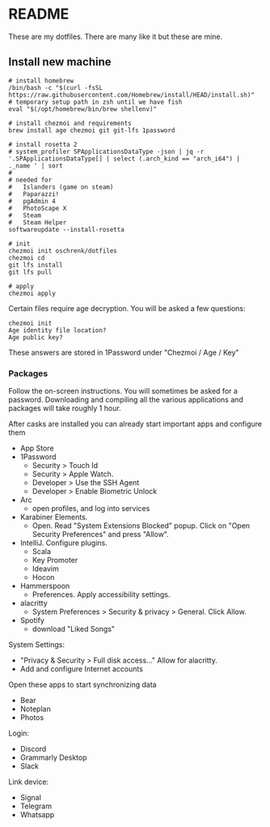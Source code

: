 # README #

These are my dotfiles. There are many like it but these are mine.

## Install new machine

```
# install homebrew
/bin/bash -c "$(curl -fsSL https://raw.githubusercontent.com/Homebrew/install/HEAD/install.sh)"
# temporary setup path in zsh until we have fish
eval "$(/opt/homebrew/bin/brew shellenv)"

# install chezmoi and requirements
brew install age chezmoi git git-lfs 1password

# install rosetta 2
# system_profiler SPApplicationsDataType -json | jq -r '.SPApplicationsDataType[] | select (.arch_kind == "arch_i64") | ._name ' | sort
#
# needed for
#   Islanders (game on steam)
#   Paparazzi!
#   pgAdmin 4
#   PhotoScape X
#   Steam
#   Steam Helper
softwareupdate --install-rosetta

# init
chezmoi init oschrenk/dotfiles
chezmoi cd
git lfs install
git lfs pull

# apply
chezmoi apply
```

Certain files require age decryption. You will be asked a few questions:

```
chezmoi init
Age identity file location?
Age public key?
```

These answers are stored in 1Password under "Chezmoi / Age / Key"

### Packages

Follow the on-screen instructions. You will sometimes be asked for a password.
Downloading and compiling all the various applications and packages will take roughly 1 hour.

After casks are installed you can already start important apps and configure them

- App Store
- 1Password
  - Security > Touch Id
  - Security > Apple Watch.
  - Developer > Use the SSH Agent
  - Developer > Enable Biometric Unlock
- Arc
  - open profiles, and log into services
- Karabiner Elements.
  - Open. Read "System Extensions Blocked" popup. Click on "Open Security Preferences" and press "Allow".
- IntelliJ. Configure plugins.
  - Scala
  - Key Promoter
  - Ideavim
  - Hocon
- Hammerspoon
  - Preferences. Apply accessibility settings.
- alacritty
  - System Preferences > Security & privacy > General. Click Allow.
- Spotify
  - download "Liked Songs"

System Settings:
- "Privacy & Security > Full disk access..." Allow for alacritty.
- Add and configure Internet accounts

Open these apps to start synchronizing data
- Bear
- Noteplan
- Photos

Login:
- Discord
- Grammarly Desktop
- Slack

Link device:
- Signal
- Telegram
- Whatsapp
